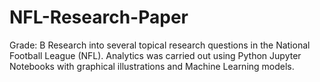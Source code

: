 # NFL-Research-Paper
Grade: B
Research into several topical research questions in the National Football League (NFL).
Analytics was carried out using Python Jupyter Notebooks with graphical illustrations and Machine Learning models.
